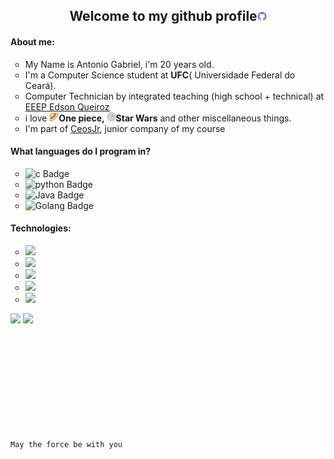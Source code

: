 <body>
<h2 align="center">Welcome to my github profile<img height="15" src="./img/github.png"></h2>

<div>
  <h4> About me:</h4>
  <ul style="list-style-type:circle;">
    <li>
      My Name is Antonio Gabriel, i'm 20 years old.
    </li>
    <li>I'm a Computer Science student  at <b>UFC</b>( Universidade Federal do Ceará).</li>
    <li>Computer Technician by integrated teaching (high school + technical) at <a href="https://www.instagram.com/edsonqueiroz_eeep/">EEEP Edson Queiroz</a></li>
    <li>
      i love <b><img height="15" src="./img/strawhat.png">One piece, <img height="15" src="./img/deathstar.png">Star Wars</b> and other miscellaneous things.
    </li>
    <li>
      I'm part of <a href="https://www.ceosjr.com" target="_blank">CeosJr</a>, junior company of my course
    </li>
  </ul>
</div>
<div>
  <h4>What languages do I program in?</h4>
    <ul style="list-style-type:circle;">
      <li>
        <img src="https://img.shields.io/badge/C++-05122A?style=flat&logo=c%2B%2B&" alt="c Badge" height="25">
      </li>
      <li>
        <img src="https://img.shields.io/badge/Python-05122A?style=flat&logo=python&logoColor=white" alt="python Badge" height="25">
      </li>
      <li>
        <img src="https://img.shields.io/badge/Java-05122A?style=flat&logoColor=white" alt="Java Badge" height="25">
      </li>
      <li>
        <img src="https://img.shields.io/badge/go-05122A?logo=go&logoColor=f5f5f5" alt="Golang Badge" height="25">
      </li>
    </ul>
  <h4>Technologies:</h4>
  <ul style="list-style-type:circle;">
    <li>
      <img src="https://img.shields.io/badge/-ReactJs-05122A?style=flat&logo=react&logoColor=white">
    </li>
    <li>
      <img src="https://img.shields.io/badge/-nextjs-00599C?style=flat&logo=react&logoColor=white"/>
    </li>
    <li>
      <img src="https://img.shields.io/badge/GitHub-100000?style=flat&logo=github&logoColor=white"/>
    </li>
    <li>  
      <img src="https://img.shields.io/badge/GitLab-E34F26?style=flat&logo=gitlab&logoColor=white"/>
    </li>
    <li>
      <img src="https://img.shields.io/badge/spring-%236DB33F?style=flat&logo=spring&logoColor=white" />
    </li>
  </ul>
</div>
<div >
  <img height="180em" src="https://github-readme-stats.vercel.app/api?username=ArtroxGabriel&show_icons=true&theme=transparent&rank_icon=github" style="display: inline-block;"/>
  <img height="180em" src="https://github-readme-stats.vercel.app/api/top-langs/?username=ArtroxGabriel&layout=compact&langs_count=5&theme=transparent" style="display: inline-block;" />
</div> 
<br>
  <code>May the force be with you</code>
</body>

